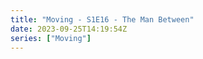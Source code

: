 ```yaml
---
title: "Moving - S1E16 - The Man Between"
date: 2023-09-25T14:19:54Z
series: ["Moving"]
---
```



<mux-player stream-type="on-demand"
  src="https://kp3d-my.sharepoint.com/personal/ryoo_kp3d_onmicrosoft_com/_layouts/15/download.aspx?share=EUA1GSbzHulKg2awILdm8VMBWBhcMClRNxHeuC5PG7ATHA" prefer-playback="mse" controls>
  </mux-player>
  
  
  <script src="https://cdn.jsdelivr.net/npm/@mux/mux-player"></script>
  
 <script type="application/ld+json">
 {
  "@context": "https://schema.org/",
  "@type": "VideoObject",
  "name": "Moving - S1E16 - The Man Between",
  "contentUrl": "https://stream.mux.com/YtCJZgcfuY282n8k3hzuCArth01xS7Rta6zx02VmuAukA.m3u8",
  "thumbnailUrl": "https://www.themoviedb.org/t/p/original/vDJE7JPnPc6fJBMBXdSltYM6yL6.jpg?width=314&fit_mode=preserve&time=25",
  "uploadDate": "2023-09-25T14:19:54Z",
}

</script>
